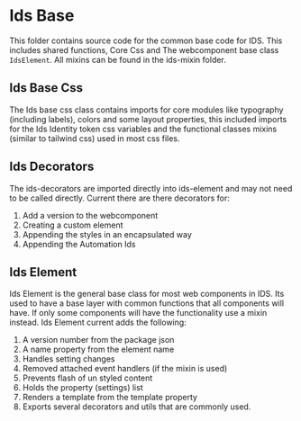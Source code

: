 # Ids Base

This folder contains source code for the common base code for IDS. This includes shared functions, Core Css and The webcomponent base class `IdsElement`. All mixins can be found in the ids-mixin folder.

## Ids Base Css

The Ids base css class contains imports for core modules like typography (including labels), colors and some layout properties, this included imports for the Ids Identity token css variables and the functional classes mixins (similar to tailwind css) used in most css files.

## Ids Decorators

The ids-decorators are imported directly into ids-element and may not need to be called directly. Current there are there decorators for:

1. Add a version to the webcomponent
1. Creating a custom element
1. Appending the styles in an encapsulated way
1. Appending the Automation Ids

## Ids Element

Ids Element is the general base class for most web components in IDS. Its used to have a base layer with common functions that all components will have. If only some components will have the functionality use a mixin instead. Ids Element current adds the following:

1. A version number from the package json
1. A name property from the element name
1. Handles setting changes
1. Removed attached event handlers (if the mixin is used)
1. Prevents flash of un styled content
1. Holds the property (settings) list
1. Renders a template from the template property
1. Exports several decorators and utils that are commonly used.
